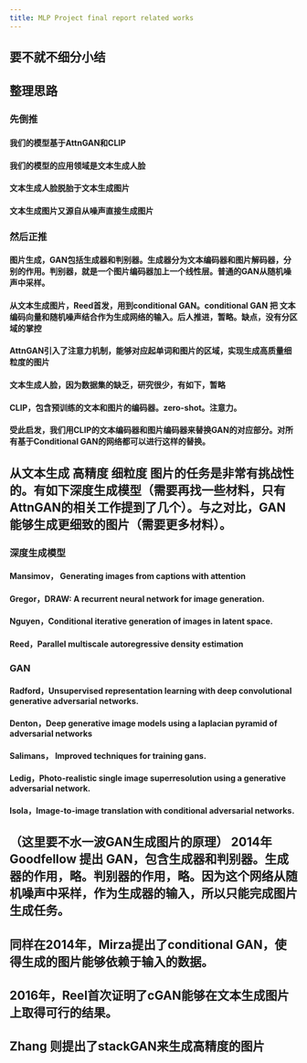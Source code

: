 ```yaml
---
title: MLP Project final report related works
---
```


## 要不就不细分小结
## 整理思路
### 先倒推
#### 我们的模型基于AttnGAN和CLIP
#### 我们的模型的应用领域是文本生成人脸
#### 文本生成人脸脱胎于文本生成图片
#### 文本生成图片又源自从噪声直接生成图片
### 然后正推
#### 图片生成，GAN包括生成器和判别器。生成器分为文本编码器和图片解码器，分别的作用。判别器，就是一个图片编码器加上一个线性层。普通的GAN从随机噪声中采样。
#### 从文本生成图片，Reed首发，用到conditional GAN。conditional GAN 把 文本编码向量和随机噪声结合作为生成网络的输入。后人推进，暂略。缺点，没有分区域的掌控
#### AttnGAN引入了注意力机制，能够对应起单词和图片的区域，实现生成高质量细粒度的图片
#### 文本生成人脸，因为数据集的缺乏，研究很少，有如下，暂略
#### CLIP，包含预训练的文本和图片的编码器。zero-shot。注意力。
#### 受此启发，我们用CLIP的文本编码器和图片编码器来替换GAN的对应部分。对所有基于Conditional GAN的网络都可以进行这样的替换。
## 从文本生成 高精度 细粒度 图片的任务是非常有挑战性的。有如下深度生成模型（需要再找一些材料，只有AttnGAN的相关工作提到了几个）。与之对比，GAN能够生成更细致的图片（需要更多材料）。
### 深度生成模型
#### Mansimov， Generating images from captions with attention
#### Gregor，DRAW: A recurrent neural network for image generation.
#### Nguyen，Conditional iterative generation of images in latent space.
#### Reed，Parallel multiscale autoregressive density estimation
### GAN
#### Radford，Unsupervised representation learning with deep convolutional generative adversarial networks.
#### Denton，Deep generative image models using a laplacian pyramid of adversarial networks
#### Salimans， Improved techniques for training gans.
#### Ledig，Photo-realistic single image superresolution using a generative adversarial network.
#### Isola，Image-to-image translation with conditional adversarial networks.
## （这里要不水一波GAN生成图片的原理） 2014年Goodfellow 提出 GAN，包含生成器和判别器。生成器的作用，略。判别器的作用，略。因为这个网络从随机噪声中采样，作为生成器的输入，所以只能完成**图片生成**任务。
## 同样在2014年，Mirza提出了conditional GAN，使得生成的图片能够依赖于输入的数据。
## 2016年，Reel首次证明了cGAN能够在**文本生成图片**上取得可行的结果。
## Zhang 则提出了stackGAN来生成高精度的图片
